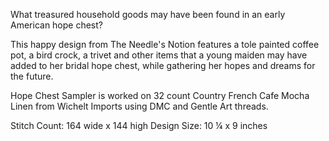 What treasured household goods may have been found in an early American hope chest?

This happy design from The Needle's Notion features a tole painted coffee pot, a bird crock, a trivet and other items that a young maiden may have added to her bridal hope chest, while gathering her hopes and dreams for the future.

Hope Chest Sampler is worked on 32 count Country French Cafe Mocha Linen from Wichelt Imports using DMC and Gentle Art threads.

Stitch Count: 164 wide x 144 high
Design Size: 10 ¼ x 9 inches
